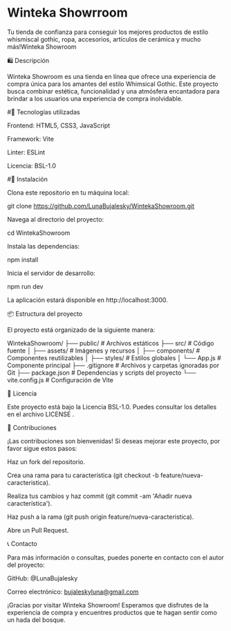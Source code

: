 # Winteka Showrroom

Tu tienda de confianza para conseguir los mejores productos de estilo whismiscal gothic, ropa, accesorios, artículos de cerámica y mucho más!Winteka Showroom

🛍️ Descripción

Winteka Showroom es una tienda en línea que ofrece una experiencia de compra única para los amantes del estilo Whimsical Gothic. Este proyecto busca combinar estética, funcionalidad y una atmósfera encantadora para brindar a los usuarios una experiencia de compra inolvidable.

#🧪 Tecnologías utilizadas

Frontend: HTML5, CSS3, JavaScript

Framework: Vite

Linter: ESLint

Licencia: BSL-1.0

#🚀 Instalación

Clona este repositorio en tu máquina local:

git clone https://github.com/LunaBujalesky/WintekaShowroom.git


Navega al directorio del proyecto:

cd WintekaShowroom


Instala las dependencias:

npm install


Inicia el servidor de desarrollo:

npm run dev


La aplicación estará disponible en http://localhost:3000.

📦 Estructura del proyecto

El proyecto está organizado de la siguiente manera:

WintekaShowroom/
├── public/          # Archivos estáticos
├── src/             # Código fuente
│   ├── assets/      # Imágenes y recursos
│   ├── components/  # Componentes reutilizables
│   ├── styles/      # Estilos globales
│   └── App.js       # Componente principal
├── .gitignore       # Archivos y carpetas ignoradas por Git
├── package.json     # Dependencias y scripts del proyecto
└── vite.config.js   # Configuración de Vite

📄 Licencia

Este proyecto está bajo la Licencia BSL-1.0. Puedes consultar los detalles en el archivo LICENSE
.

🤝 Contribuciones

¡Las contribuciones son bienvenidas! Si deseas mejorar este proyecto, por favor sigue estos pasos:

Haz un fork del repositorio.

Crea una rama para tu característica (git checkout -b feature/nueva-caracteristica).

Realiza tus cambios y haz commit (git commit -am 'Añadir nueva característica').

Haz push a la rama (git push origin feature/nueva-caracteristica).

Abre un Pull Request.

📞 Contacto

Para más información o consultas, puedes ponerte en contacto con el autor del proyecto:

GitHub: @LunaBujalesky

Correo electrónico: bujaleskyluna@gmail.com

¡Gracias por visitar Winteka Showroom! Esperamos que disfrutes de la experiencia de compra y encuentres productos que te hagan sentir como un hada del bosque.
